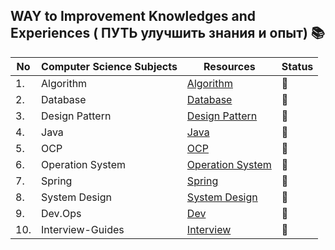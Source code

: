 
## WAY to Improvement Knowledges and Experiences ( ПУТЬ улучшить знания и опыт) 📚
 
|No|Computer Science Subjects|Resources|Status|
|--|-------------------------|---------|------|
|1.|Algorithm|[Algorithm](https://github.com/Urunov/Interview-Preparation-WAY/tree/master/Books/Algorithm)|:book:|
|2.|Database|[Database](https://github.com/Urunov/Interview-Preparation-WAY/tree/master/Books/Database)|:book:|
|3.|Design Pattern|[Design Pattern](https://github.com/Urunov/Interview-Preparation-WAY/tree/master/Books/DesignPattern)|:book:|
|4.|Java|[Java](https://github.com/Urunov/Interview-Preparation-WAY/tree/master/Books/Java)|:book:|
|5.|OCP|[OCP](https://github.com/Urunov/Interview-Preparation-WAY/tree/master/Books/OCP)|:book:|
|6.|Operation System|[Operation System](https://github.com/Urunov/Interview-Preparation-WAY/tree/master/Books/OperationSystem)|:book:|
|7.|Spring|[Spring](https://github.com/Urunov/Interview-Preparation-WAY/tree/master/Books/Spring)|:book:|
|8.|System Design|[System Design](https://github.com/Urunov/Interview-Preparation-WAY/tree/master/Books/SystemDesign)|:book:|
|9.| Dev.Ops |[Dev](https://github.com/Urunov/Interview-Preparation-WAY/tree/master/Books/Dev.Ops)|:book:|
|10.| Interview-Guides|[Interview](https://github.com/Urunov/Interview-Preparation-WAY/tree/master/Books/Interview)|:book:|

